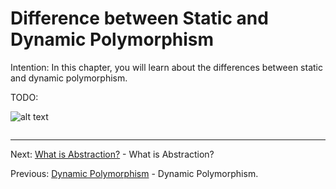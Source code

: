 # Difference between Static and Dynamic Polymorphism

Intention: In this chapter, you will learn about the differences between static and dynamic polymorphism.

TODO:

![alt text](../../etc/oop/img.png "Img")

```java

```

<hr>

Next: [What is Abstraction?](chapter_22.md "What is Abstraction?") - What is Abstraction?

Previous: [Dynamic Polymorphism](chapter_20.md "Dynamic Polymorphism") - Dynamic Polymorphism.